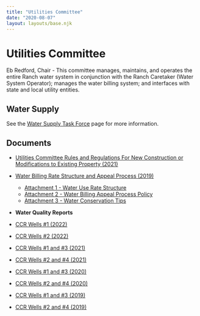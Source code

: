 ```yaml
---
title: "Utilities Committee"
date: "2020-08-07"
layout: layouts/base.njk
---
```


# Utilities Committee

Eb Redford, Chair - This committee manages, maintains, and operates the entire Ranch water system in conjunction with the Ranch Caretaker (Water System Operator); manages the water billing system; and interfaces with state and local utility entities.

## Water Supply

See the [Water Supply Task Force](/committees/water-supply) page for more information.

## Documents

- [Utilities Committee Rules and Regulations For New Construction or Modifications to Existing Property (2021)](/static/2021/12/2021_12_Utilities_Committee_Rules_and_Regulations_for_Homeowners.pdf)
- [Water Billing Rate Structure and Appeal Process (2019)](/static/2012/05/FCR-Water-System-Policy-2019.pdf)
  - [Attachment 1 - Water Use Rate Structure](/static/2012/05/ATT1-FCRA-Water-Use-Rate-Structure.pdf)
  - [Attachment 2 - Water Billing Appeal Process Policy](/static/2012/05/ATT2-FCRA-Water-Billing-Appeal-Process-Policy.pdf)
  - [Attachment 3 - Water Conservation Tips](/static/2012/05/ATT3-FCRA-Water-Conservation-Tips.pdf)
- **Water Quality Reports**

- [CCR Wells #1 (2022)](/static/2022/04/FALLS-CREEK-RANCH-NO-1-CO0134240-2022-CCR-Land.pdf)
- [CCR Wells #2 (2022)](/static/2022/04/FALLS-CREEK-RANCH-NO-2-CO0134270-2022-CCR-Land.pdf)
- [CCR Wells #1 and #3 (2021)](/static/2022/02/FALLS-CREEK-RANCH-NO-1-CO0134240-2021-CCR-.pdf)
- [CCR Wells #2 and #4 (2021)](/static/2022/02/FALLS-CREEK-RANCH-NO-2-CO0134270-2021-CCR.pdf)
- [CCR Wells #1 and #3 (2020)](/static/2016/03/FALLS-CREEK-RANCH-NO-1-CO0134240-2020-CCR-Port.pdf)
- [CCR Wells #2 and #4 (2020)](/static/2016/03/FALLS-CREEK-RANCH-NO-2-CO0134270-2020-CCR.pdf)
- [CCR Wells #1 and #3 (2019)](/static/2022/02/FALLS-CREEK-RANCH-NO-1-CO0134240-2019-CCR-Port.pdf)
- [CCR Wells #2 and #4 (2019)](/static/2022/02/FALLS-CREEK-RANCH-NO-2-CO0134270-2019-CCR-Port.pdf)
